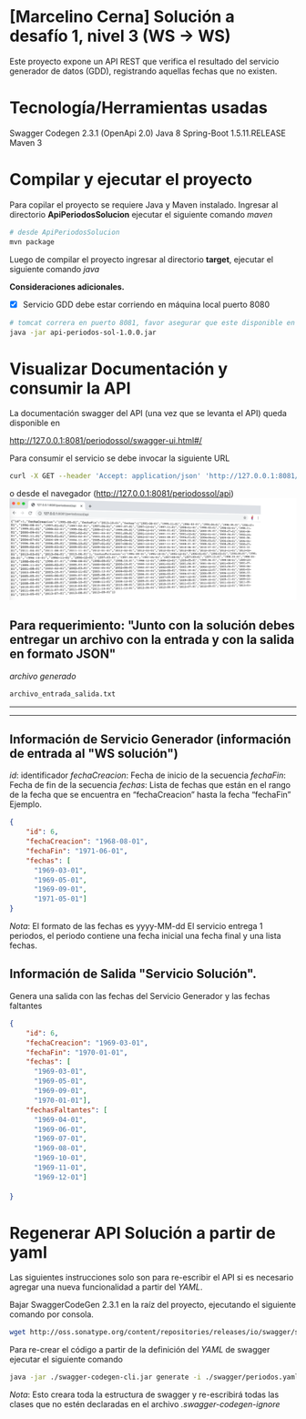 # [Marcelino Cerna] Solución a desafío 1, nivel 3 (WS -> WS)

Este proyecto expone un API REST que verifica el resultado del servicio generador de datos (GDD), registrando aquellas fechas que no existen.

# Tecnología/Herramientas usadas

Swagger Codegen 2.3.1 (OpenApi 2.0)
Java 8
Spring-Boot 1.5.11.RELEASE
Maven 3


# Compilar y ejecutar el proyecto

Para copilar el proyecto se requiere Java y Maven instalado.
Ingresar al directorio **ApiPeriodosSolucion** ejecutar el siguiente comando *maven*

```bash
# desde ApiPeriodosSolucion
mvn package
```

Luego de compilar el proyecto ingresar al directorio **target**, ejecutar el siguiente comando *java*

**Consideraciones adicionales.**
- [x] Servicio GDD debe estar corriendo en máquina local puerto 8080 

```bash
# tomcat correra en puerto 8081, favor asegurar que este disponible en su pc
java -jar api-periodos-sol-1.0.0.jar
```


# Visualizar Documentación y consumir la API

La documentación swagger del API (una vez que se levanta el API) queda disponible en

http://127.0.0.1:8081/periodossol/swagger-ui.html#/

Para consumir el servicio se debe invocar la siguiente URL

```bash
curl -X GET --header 'Accept: application/json' 'http://127.0.0.1:8081/periodossol/api'
```
o desde el navegador (http://127.0.0.1:8081/periodossol/api)
![Image of Yaktocat](images/imagen1.png)

## Para requerimiento: "Junto con la solución debes entregar un archivo con la entrada y con la salida en formato JSON"
*archivo generado*
```bash
archivo_entrada_salida.txt
```

---
---
## Información de Servicio Generador (información de entrada al "WS solución")
*id*: identificador
*fechaCreacion*: Fecha de inicio de la secuencia
*fechaFin*: Fecha de fin de la secuencia
*fechas*: Lista de fechas que están en el rango de la fecha que se encuentra en “fechaCreacion” hasta la fecha “fechaFin”
Ejemplo.
```json
{
    "id": 6,
    "fechaCreacion": "1968-08-01",
    "fechaFin": "1971-06-01",
    "fechas": [
      "1969-03-01",
      "1969-05-01",
      "1969-09-01",
      "1971-05-01"]
}
```
*Nota*:
El formato de las fechas es yyyy-MM-dd
El servicio entrega 1 periodos, el periodo contiene una fecha inicial una fecha final y una lista fechas.
## Información de Salida "Servicio Solución".

Genera una salida con las fechas del Servicio Generador y las fechas faltantes

```json
{
    "id": 6,
    "fechaCreacion": "1969-03-01",
    "fechaFin": "1970-01-01",
    "fechas": [
      "1969-03-01",
      "1969-05-01",
      "1969-09-01",
      "1970-01-01"],
    "fechasFaltantes": [
      "1969-04-01",
      "1969-06-01",
      "1969-07-01",
      "1969-08-01",
      "1969-10-01",
      "1969-11-01",
      "1969-12-01"]

}
```


# Regenerar API Solución a partir de yaml

Las siguientes instrucciones solo son para re-escribir el API si es necesario agregar una nueva funcionalidad a partir del *YAML*.

Bajar SwaggerCodeGen 2.3.1 en la raíz del proyecto, ejecutando el siguiente comando por consola.

```bash
wget http://oss.sonatype.org/content/repositories/releases/io/swagger/swagger-codegen-cli/2.3.1/swagger-codegen-cli-2.3.1.jar -O swagger-codegen-cli.jar
```

Para re-crear el código a partir de la definición del *YAML* de swagger ejecutar el siguiente comando

```bash
java -jar ./swagger-codegen-cli.jar generate -i ./swagger/periodos.yaml -l spring -c ./swagger/config.json -o ApiPeriodosSolucion --ignore-file-override ./.swagger-codegen-ignore
```

*Nota*:
Esto creara toda la estructura de swagger y re-escribirá todas las clases que no estén declaradas en el archivo *.swagger-codegen-ignore*

